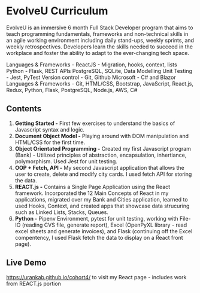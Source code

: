 # EvolveU Curriculum

EvolveU is an immersive 6 month Full Stack Developer program that aims to teach programming fundamentals, frameworks and non-technical skills in an agile working environment including daily stand-ups, weekly sprints, and weekly retrospectives. Developers learn the skills needed to succeed in the workplace and foster the ability to adapt to the ever-changing tech space.

Languages & Frameworks -
ReactJS - Migration, hooks, context, lists
Python - Flask, REST APIs
PostgreSQL, SQLite, Data Modelling
Unit Testing - Jest, PyTest
Version control - Git, Github
Microsoft - C# and Blazor
Languages & Frameworks - Git, HTML/CSS, Bootstrap, JavaScript, React.js, Redux, Python, Flask, PostgreSQL, Node.js, AWS, C#

## Contents
1. **Getting Started -** First few exercises to understand the basics of Javascript syntax and logic.
2. **Document Object Model -** Playing around with DOM manipulation and HTML/CSS for the first time.
4. **Object Orientated Programming -** Created my first Javascript program (Bank) - Utilized principles of abstraction, encapsulation, inhertiance, polymorphism. Used Jest for unit testing.   
4. **OOP + Fetch, API -** My second Javascript application that allows the user to create, delete and modify city cards. I used fetch API for storing the data.
5. **REACT.js -** Contains a Single Page Application using the React framework. Incorporated the 12 Main Concepts of React in my applications, migrated over my Bank and Cities application, learned to used Hooks, Context, and created apps that showcase data strucuring such as Linked Lists, Stacks, Queues. 
6. **Python -** Pipenv Environment, pytest for unit testing, working with File-IO (reading CVS file, generate report), Excel (OpenPyXL library - read excel sheets and generate invoices), and Flask (continuing off the Excel compentency, I used Flask fetch the data to display on a React front page).

## Live Demo
https://urankab.github.io/cohort4/ to visit my React page - includes work from REACT.js portion 
